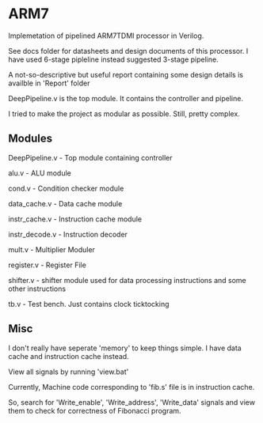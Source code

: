 ARM7
====
Implemetation of pipelined ARM7TDMI processor in Verilog.

See docs folder for datasheets and design documents of this processor. 
I have used 6-stage pipleline instead suggested 3-stage pipeline.

A not-so-descriptive but useful report containing some design details is availble in 'Report' folder

DeepPipeline.v is the top module. It contains the controller and pipeline.

I tried to make the project as modular as possible. Still, pretty complex.


Modules
------
DeepPipeline.v   - Top module containing controller

alu.v            - ALU module

cond.v           - Condition checker module

data_cache.v     - Data cache module

instr_cache.v    - Instruction cache module

instr_decode.v   - Instruction decoder

mult.v           - Multiplier Moduler

register.v       - Register File

shifter.v        - shifter module used for data processing instructions and some other instructions

tb.v             - Test bench. Just contains clock ticktocking

Misc
----
I don't really have seperate 'memory' to keep things simple. I have data cache and instruction cache instead.

View all signals by running 'view.bat'

Currently, Machine code corresponding to 'fib.s' file is in instruction cache.

So, search for 'Write_enable', 'Write_address', 'Write_data' signals and view them to check for correctness of Fibonacci program.

